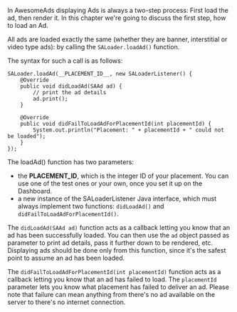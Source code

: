 In AwesomeAds displaying Ads is always a two-step process: First load the ad, then render it. 
In this chapter we're going to discuss the first step, how to load an Ad.

All ads are loaded exactly the same (whether they are banner, interstitial or video type ads): by calling the `SALoader.loadAd()` function.

The syntax for such a call is as follows:

```
SALoader.loadAd(__PLACEMENT_ID__, new SALoaderListener() {
   	@Override
    public void didLoadAd(SAAd ad) {
    	// print the ad details
     	ad.print();
    }

    @Override
    public void didFailToLoadAdForPlacementId(int placementId) {
    	System.out.println("Placement: " + placementId + " could not be loaded");
    }
});

```

The loadAd() function has two parameters:
 * the __PLACEMENT_ID__, which is the integer ID of your placement. You can use one of the test ones or your own, once you set it up on the Dashboard.
 * a new instance of the SALoaderListener Java interface, which must always implement two functions: `didLoadAd()` and `didFailToLoadAdForPlacementId()`.

The `didLoadAd(SAAd ad)` function acts as a callback letting you know that an ad has been successfully loaded. You can then use the `ad` object passed as parameter to print ad details, pass it further down to be rendered, etc.
Displaying ads should be done only from this function, since it's the safest point to assume an ad has been loaded.

The `didFailToLoadAdForPlacementId(int placementId)` function acts as a callback letting you know that an ad has failed to load. 
The `placementId` parameter lets you know what placement has failed to deliver an ad. Please note that failure can mean anything from there's no ad available on the server to there's no internet connection.
